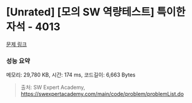 # [Unrated] [모의 SW 역량테스트] 특이한 자석 - 4013 

[문제 링크](https://swexpertacademy.com/main/code/problem/problemDetail.do?contestProbId=AWIeV9sKkcoDFAVH) 

### 성능 요약

메모리: 29,780 KB, 시간: 174 ms, 코드길이: 6,663 Bytes



> 출처: SW Expert Academy, https://swexpertacademy.com/main/code/problem/problemList.do